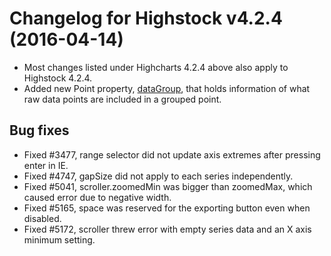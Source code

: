 # Changelog for Highstock v4.2.4 (2016-04-14)
        
- Most changes listed under Highcharts 4.2.4 above also apply to Highstock 4.2.4.
- Added new Point property, [dataGroup](http://api.highcharts.com/highstock#Point.dataGroup), that holds information of what raw data points are included in a grouped point.

## Bug fixes
- Fixed #3477, range selector did not update axis extremes after pressing enter in IE.
- Fixed #4747, gapSize did not apply to each series independently.
- Fixed #5041, scroller.zoomedMin was bigger than zoomedMax, which caused error due to negative width.
- Fixed #5165, space was reserved for the exporting button even when disabled.
- Fixed #5172, scroller threw error with empty series data and an X axis minimum setting.